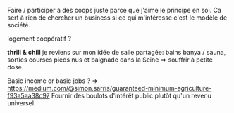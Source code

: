 Faire / participer à des coops juste parce que j'aime le principe en soi. Ca sert à rien de chercher un business si ce qui m'intéresse c'est le modèle de société.

logement coopératif ?

**thrill & chill** je reviens sur mon idée de salle partagée:
bains banya / sauna, sorties courses pieds nus et baignade dans la Seine
=> souffrir à petite dose.

Basic income or basic jobs ? => https://medium.com/@simon.sarris/guaranteed-minimum-agriculture-f93a5aa38c97 Fournir des boulots d'intérêt public plutôt qu'un revenu universel.